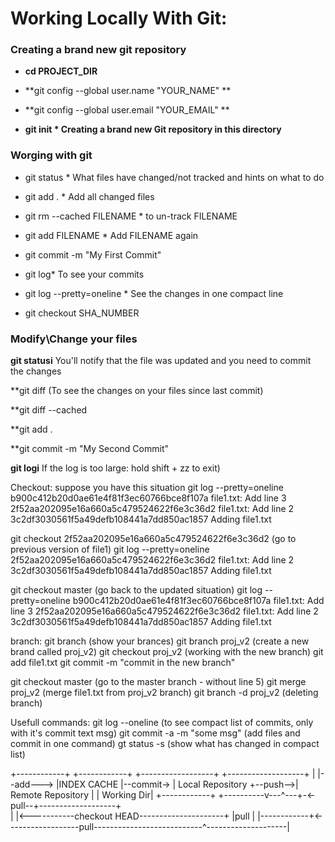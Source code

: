 # Working Locally With Git:

### Creating a brand new git repository

* **cd  PROJECT_DIR**

* **git config --global user.name "YOUR_NAME" **

* **git config --global user.email "YOUR_EMAIL" **

* **git init * Creating a brand new Git repository in this directory**


### Worging with git

* git status * What files have changed/not tracked and hints on what to do

* git add . * Add all changed files

* git rm --cached FILENAME * to un-track FILENAME

* git add FILENAME * Add FILENAME again

* git commit -m "My First Commit"

* git log* To see your commits

* git log --pretty=oneline * See the changes in one compact line

* git checkout SHA_NUMBER 


### Modify\Change your files
**git statusi** You'll notify that the file was updated and you need to commit the changes

**git diff (To see the changes on your files since last commit)

**git diff --cached

**git add .

**git commit -m "My Second Commit"

**git logi** If the log is too large: hold shift + zz  to exit)


Checkout: suppose you have this situation
git log --pretty=oneline
b900c412b20d0ae61e4f81f3ec60766bce8f107a file1.txt: Add line 3
2f52aa202095e16a660a5c479524622f6e3c36d2 file1.txt: Add line 2
3c2df3030561f5a49defb108441a7dd850ac1857 Adding file1.txt


git checkout 2f52aa202095e16a660a5c479524622f6e3c36d2    (go to previous version of file1)
git log --pretty=oneline
2f52aa202095e16a660a5c479524622f6e3c36d2 file1.txt: Add line 2
3c2df3030561f5a49defb108441a7dd850ac1857 Adding file1.txt


git checkout master (go back to the updated situation)
git log --pretty=oneline
b900c412b20d0ae61e4f81f3ec60766bce8f107a file1.txt: Add line 3
2f52aa202095e16a660a5c479524622f6e3c36d2 file1.txt: Add line 2
3c2df3030561f5a49defb108441a7dd850ac1857 Adding file1.txt


branch:
git branch (show your brances)
git branch proj_v2 (create a new brand called proj_v2)
git checkout proj_v2 (working with the new branch)
git add file1.txt
git commit -m "commit in the new branch"

git checkout master (go to the master branch - without line 5)
git merge proj_v2 (merge file1.txt  from proj_v2 branch)
git branch -d proj_v2 (deleting branch)


Usefull commands:
git log --oneline (to see compact list of commits, only with it's commit text msg)
git commit -a -m "some msg" (add files and commit in one command)
gt status -s (show what has changed in compact list)    

+------------+          +------------+           +------------------+         +-------------------+
|            |--add---> |INDEX CACHE |--commit-> | Local Repository +--push-->| Remote Repository |
| Working Dir|          +------------+           +----------v---^---+-<-pull--+-------------------+                   
|            |<-----------checkout HEAD---------------------+   |pull                |
|------------+<------------------pull---------------------------^--------------------|
                                                                                   
                                                                                    
